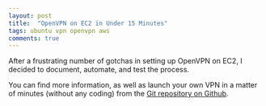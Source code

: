 ```yaml
---
layout: post
title:  "OpenVPN on EC2 in Under 15 Minutes"
tags: ubuntu vpn openvpn aws
comments: true
---
```


After a frustrating number of gotchas in setting up OpenVPN on EC2, I decided to document, automate, and test the process.

You can find more information, as well as launch your own VPN in a matter of minutes (without any coding) from the [Git repository on Github](https://github.com/joshmcgrath08/openvpn_on_ec2).
